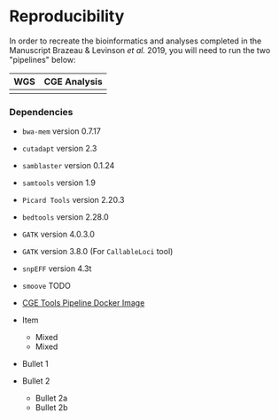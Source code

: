 # Reproducibility

In order to recreate the bioinformatics and analyses
completed in the Manuscript Brazeau & Levinson _et al._ 2019,
you will need to run the two "pipelines" below:


|  WGS                            |  CGE Analysis                   |
| ------------------------------- | ------------------------------- |
|                                 |                                 |



### Dependencies
* `bwa-mem` version 0.7.17
* `cutadapt` version 2.3
* `samblaster` version 0.1.24
* `samtools` version 1.9
* `Picard Tools` version 2.20.3
* `bedtools` version 2.28.0
* `GATK` version 4.0.3.0
* `GATK` version 3.8.0 (For `CallableLoci` tool)
* `snpEFF` version 4.3t
* `smoove` TODO 
* [CGE Tools Pipeline Docker Image](https://bitbucket.org/genomicepidemiology/cge-tools-docker/src/master/)
* Item
   * Mixed  
   * Mixed

* Bullet 1
* Bullet 2
  * Bullet 2a
  * Bullet 2b
